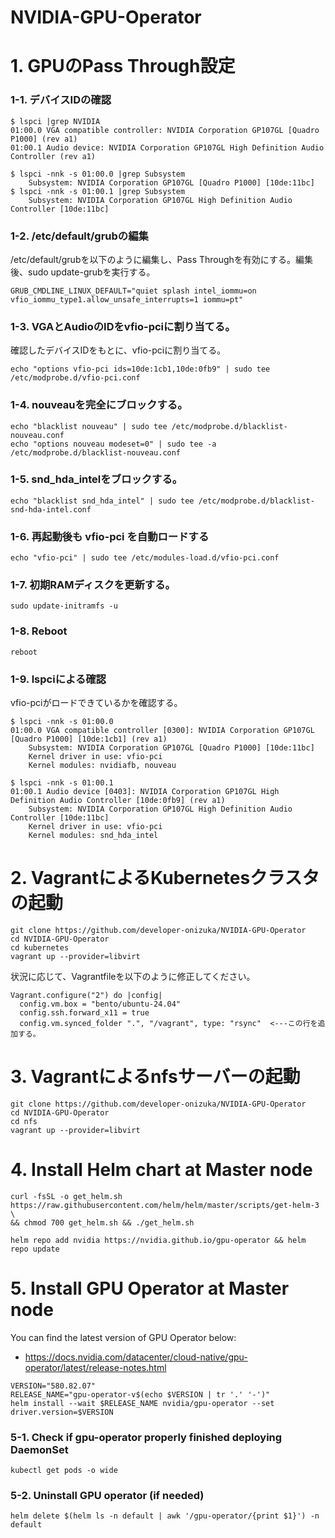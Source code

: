 # NVIDIA-GPU-Operator

# 1. GPUのPass Through設定
### 1-1. デバイスIDの確認
```
$ lspci |grep NVIDIA
01:00.0 VGA compatible controller: NVIDIA Corporation GP107GL [Quadro P1000] (rev a1)
01:00.1 Audio device: NVIDIA Corporation GP107GL High Definition Audio Controller (rev a1)
```
```
$ lspci -nnk -s 01:00.0 |grep Subsystem
	Subsystem: NVIDIA Corporation GP107GL [Quadro P1000] [10de:11bc]
$ lspci -nnk -s 01:00.1 |grep Subsystem
	Subsystem: NVIDIA Corporation GP107GL High Definition Audio Controller [10de:11bc]
```
### 1-2. /etc/default/grubの編集
/etc/default/grubを以下のように編集し、Pass Throughを有効にする。編集後、sudo update-grubを実行する。
```
GRUB_CMDLINE_LINUX_DEFAULT="quiet splash intel_iommu=on vfio_iommu_type1.allow_unsafe_interrupts=1 iommu=pt"
```
### 1-3. VGAとAudioのIDをvfio-pciに割り当てる。
確認したデバイスIDをもとに、vfio-pciに割り当てる。
```
echo "options vfio-pci ids=10de:1cb1,10de:0fb9" | sudo tee /etc/modprobe.d/vfio-pci.conf
```
### 1-4. nouveauを完全にブロックする。
```
echo "blacklist nouveau" | sudo tee /etc/modprobe.d/blacklist-nouveau.conf
echo "options nouveau modeset=0" | sudo tee -a /etc/modprobe.d/blacklist-nouveau.conf
```
### 1-5. snd_hda_intelをブロックする。
```
echo "blacklist snd_hda_intel" | sudo tee /etc/modprobe.d/blacklist-snd-hda-intel.conf
```
### 1-6. 再起動後も vfio-pci を自動ロードする
```
echo "vfio-pci" | sudo tee /etc/modules-load.d/vfio-pci.conf
```
### 1-7. 初期RAMディスクを更新する。
```
sudo update-initramfs -u
```
### 1-8. Reboot
```
reboot
```
### 1-9. lspciによる確認
vfio-pciがロードできているかを確認する。
```
$ lspci -nnk -s 01:00.0
01:00.0 VGA compatible controller [0300]: NVIDIA Corporation GP107GL [Quadro P1000] [10de:1cb1] (rev a1)
	Subsystem: NVIDIA Corporation GP107GL [Quadro P1000] [10de:11bc]
	Kernel driver in use: vfio-pci
	Kernel modules: nvidiafb, nouveau

$ lspci -nnk -s 01:00.1
01:00.1 Audio device [0403]: NVIDIA Corporation GP107GL High Definition Audio Controller [10de:0fb9] (rev a1)
	Subsystem: NVIDIA Corporation GP107GL High Definition Audio Controller [10de:11bc]
	Kernel driver in use: vfio-pci
	Kernel modules: snd_hda_intel
```
# 2. VagrantによるKubernetesクラスタの起動
```
git clone https://github.com/developer-onizuka/NVIDIA-GPU-Operator
cd NVIDIA-GPU-Operator
cd kubernetes
vagrant up --provider=libvirt
```
状況に応じて、Vagrantfileを以下のように修正してください。
```
Vagrant.configure("2") do |config|
  config.vm.box = "bento/ubuntu-24.04"
  config.ssh.forward_x11 = true
  config.vm.synced_folder ".", "/vagrant", type: "rsync"  <---この行を追加する。
```
# 3. Vagrantによるnfsサーバーの起動
```
git clone https://github.com/developer-onizuka/NVIDIA-GPU-Operator
cd NVIDIA-GPU-Operator
cd nfs
vagrant up --provider=libvirt
```
# 4. Install Helm chart at Master node
```
curl -fsSL -o get_helm.sh https://raw.githubusercontent.com/helm/helm/master/scripts/get-helm-3 \
&& chmod 700 get_helm.sh && ./get_helm.sh
```
```
helm repo add nvidia https://nvidia.github.io/gpu-operator && helm repo update
```
# 5. Install GPU Operator at Master node
You can find the latest version of GPU Operator below:<br>
- https://docs.nvidia.com/datacenter/cloud-native/gpu-operator/latest/release-notes.html
```
VERSION="580.82.07"
RELEASE_NAME="gpu-operator-v$(echo $VERSION | tr '.' '-')"
helm install --wait $RELEASE_NAME nvidia/gpu-operator --set driver.version=$VERSION
```
### 5-1. Check if gpu-operator properly finished deploying DaemonSet
```
kubectl get pods -o wide
```
### 5-2. Uninstall GPU operator (if needed)
```
helm delete $(helm ls -n default | awk '/gpu-operator/{print $1}') -n default
```
